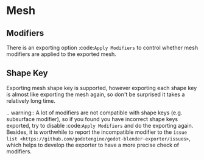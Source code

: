 Mesh
====

Modifiers
---------
There is an exporting option :code:`Apply Modifiers` to
control whether mesh modifiers are applied to the exported mesh.


Shape Key
---------
Exporting mesh shape key is supported, however exporting each shape key
is almost like exporting the mesh again, so don't be surprised
it takes a relatively long time.

.. warning::
    A lot of modifiers are not compatible with shape keys
    (e.g. subsurface modifier), so if you found you have
    incorrect shape keys exported, try to disable :code:`Apply Modifiers`
    and do the exporting again. Besides, it is worthwhile to report the
    incompatible modifier to the `issue list
    <https://github.com/godotengine/godot-blender-exporter/issues>`,
    which helps to develop the exporter to have a more precise check of modifiers.
